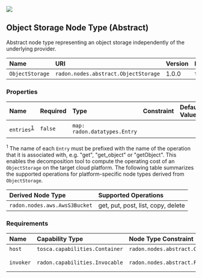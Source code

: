![](https://img.shields.io/badge/Status:-RELEASED-green)

## Object Storage Node Type (Abstract)

Abstract node type representing an object storage independently of the underlying provider.

| Name | URI | Version | Derived From |
|:---- |:--- |:------- |:------------ |
| `ObjectStorage` | `radon.nodes.abstract.ObjectStorage` | 1.0.0 | `tosca.nodes.Storage.ObjectStorage` |

### Properties

| Name | Required | Type | Constraint | Default Value | Description |
|:---- |:-------- |:---- |:---------- |:------------- |:----------- |
| `entries`<sup>[1](#fn1)</sup> | `false` | `map: radon.datatypes.Entry` |   |   | Map of entries |

<sup id="fn1">1</sup> The name of each `Entry` must be prefixed with the name of the operation that it is associated with, e.g. "get", "get_object" or "getObject". This enables the decomposition tool to compute the operating cost of an `ObjectStorage` on the target cloud platform. The following table summarizes the supported operations for platform-specific node types derived from `ObjectStorage`.

| Derived Node Type | Supported Operations |
|:----------------- |:-------------------- |
| `radon.nodes.aws.AwsS3Bucket` | get, put, post, list, copy, delete |

### Requirements

| Name | Capability Type | Node Type Constraint | Relationship Type | Occurrences |
|:---- |:--------------- |:-------------------- |:----------------- |:------------|
| `host` | `tosca.capabilities.Container` | `radon.nodes.abstract.CloudPlatform` | `tosca.relationships.HostedOn` | [1, 1] |
| `invoker` | `radon.capabilities.Invocable` | `radon.nodes.abstract.Function` | `radon.relationships.Triggers` | [0, UNBOUNDED] |
